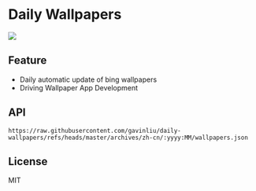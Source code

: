 # Daily Wallpapers
  
![](https://www.bing.com/th?id=OHR.PlainsZebra_ZH-CN1989542307_UHD.jpg)

## Feature

- Daily automatic update of bing wallpapers
- Driving Wallpaper App Development

## API

```
https://raw.githubusercontent.com/gavinliu/daily-wallpapers/refs/heads/master/archives/zh-cn/:yyyy:MM/wallpapers.json
```

## License

MIT
  